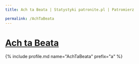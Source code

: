 ```yaml
---
title: Ach ta Beata | Statystyki patronite.pl | Patromierz

permalink: /AchTaBeata
---
```


# [Ach ta Beata](https://patronite.pl/AchTaBeata)

{% include profile.md name="AchTaBeata" prefix="a" %}
